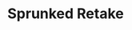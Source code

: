 ---
slug: sprunked-retake-2068
title: Sprunked Retake
description: "Sprunked Retake is an exciting online game. Play for free directly in your browser!"
icon: /images/popular_mods/Sprunked Retake.png
url: https://wowtbc.net/sprunkin/sprunked-retake/index.html
previewImage: /images/popular_mods/Sprunked Retake.png
type: popular mods

# SEO配置
seo:
  title: "Sprunked Retake - Play Free Online Game | Fun Browser Games"
  description: "Sprunked Retake - Play this fun online game for free in your browser. No download required!"
  ogImage: "/images/popular_mods/Sprunked Retake.png"
  keywords: "sprunked-retake-2068, online game, browser game, free game, popular mods game, play online"

videoUrls:
  - https://www.youtube.com/embed/example1
  - https://www.youtube.com/embed/example2

whyPlay:
  title: "Why Play Sprunked Retake?"
  items:
    - "Immersive Gameplay: Sprunked Retake offers an engaging and immersive gaming experience that will keep you entertained for hours"
    - "Challenging Levels: Test your skills with increasingly difficult challenges and obstacles"
    - "Beautiful Graphics: Enjoy stunning visuals and smooth animations that bring the game world to life"
    - "Regular Updates: New content and features are added regularly to keep the game fresh and exciting"
    - "Free to Play: Experience all the fun without spending a penny"
    - "Community Features: Connect with other players, share strategies, and compete for high scores"
    - "Cross-Platform: Play on any device with a web browser, no downloads required"

features:
  title: "Key Features of Sprunked Retake"
  image: "/images/popular_mods/Sprunked Retake.png"
  items:
    - "Intuitive Controls: Easy to learn controls make Sprunked Retake accessible for players of all skill levels"
    - "Multiple Game Modes: Enjoy various gameplay options that provide different challenges and experiences"
    - "Character Customization: Personalize your gaming experience with unique characters and items"
    - "Achievement System: Complete special tasks to earn rewards and recognition"
    - "Leaderboards: Compete with players worldwide and see who can achieve the highest scores"

characteristics:
  title: "Game Characteristics"
  image: "/images/popular_mods/Sprunked Retake.png"
  items:
    - "Genre: Popular mods game with elements of strategy and skill"
    - "Difficulty: Suitable for both casual gamers and those seeking a challenge"
    - "Play Time: Quick sessions or extended gameplay, depending on your preference"
    - "Art Style: Vibrant and engaging visuals that enhance the gaming experience"
    - "Sound Design: Immersive audio that complements the gameplay perfectly"

info: "Sprunked Retake is an exciting online game that offers players a unique and engaging gaming experience. With its intuitive controls, stunning visuals, and challenging gameplay, Sprunked Retake provides hours of entertainment for players of all ages and skill levels. Whether you're looking for a quick gaming session during a break or an extended play session, Sprunked Retake delivers an immersive experience that will keep you coming back for more. The game features multiple levels of increasing difficulty, ensuring that players are constantly challenged as they progress. With regular updates adding new content and features, Sprunked Retake remains fresh and exciting, providing endless entertainment options for its growing community of players."

howToPlayIntro: "Welcome to Sprunked Retake! This guide will walk you through the basics and help you master the game. Whether you're a beginner or looking to improve your skills, these tips and instructions will enhance your gaming experience."

howToPlaySteps:
  - title: "Getting Started"
    description: "Begin your Sprunked Retake adventure by familiarizing yourself with the controls. Use your keyboard or mouse to navigate through the game interface. The tutorial will guide you through the basic mechanics and help you understand the objectives."
  - title: "Understanding the Objectives"
    description: "In Sprunked Retake, your main goal is to progress through levels by completing specific objectives. Each level presents unique challenges that require different strategies and approaches."
  - title: "Mastering the Controls"
    description: "Practice using the controls to improve your precision and reaction time. Sprunked Retake requires quick reflexes and strategic thinking to overcome obstacles and defeat opponents."
  - title: "Utilizing Power-ups"
    description: "Collect power-ups throughout the game to enhance your abilities and overcome difficult challenges. Each power-up offers unique advantages that can be crucial for success."
  - title: "Developing Strategies"
    description: "As you progress in Sprunked Retake, develop effective strategies for different scenarios. Analyze patterns, anticipate challenges, and adapt your approach to maximize your performance."

faq:
  title: "Frequently Asked Questions about Sprunked Retake"
  items:
    - question: "Is Sprunked Retake free to play?"
      answer: "Yes, Sprunked Retake is completely free to play directly in your web browser. No downloads or purchases are required to enjoy the full game experience."
    - question: "Can I play Sprunked Retake on mobile devices?"
      answer: "Yes, Sprunked Retake is optimized for both desktop and mobile play. You can enjoy the game on any device with a web browser and internet connection."
    - question: "Are there any in-game purchases?"
      answer: "While Sprunked Retake is free to play, there may be optional in-game purchases available for cosmetic items or additional features that don't affect core gameplay."
    - question: "How often is Sprunked Retake updated?"
      answer: "The developers regularly update Sprunked Retake with new content, features, and improvements based on player feedback and game performance."
    - question: "Can I play Sprunked Retake offline?"
      answer: "Currently, Sprunked Retake requires an internet connection to play as it's a browser-based online game."
    - question: "Is Sprunked Retake suitable for children?"
      answer: "Yes, Sprunked Retake is designed to be family-friendly and suitable for players of all ages."
    - question: "How do I report bugs or issues?"
      answer: "If you encounter any problems while playing Sprunked Retake, you can report them through the game's support page or contact the developers directly through their website."
    - question: "Still Have Questions?"
      answer: "If you have additional questions about Sprunked Retake that aren't covered in this FAQ, please visit our support center or contact our customer service team for assistance."
---